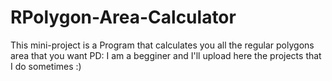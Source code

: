 # RPolygon-Area-Calculator
This mini-project is a Program that calculates you all the regular polygons area that you want 
PD: I am a begginer and I'll upload here the projects that I do sometimes :)
